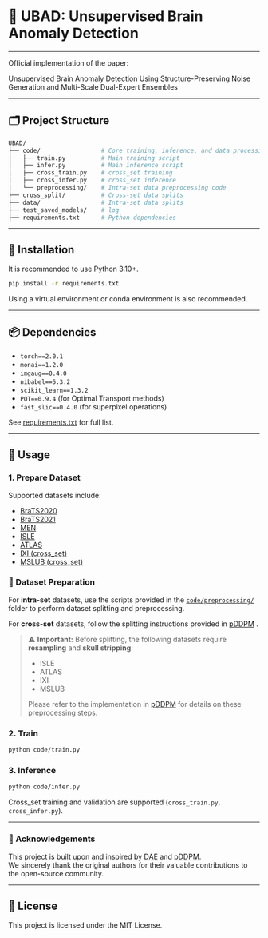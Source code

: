# 🧠 UBAD: Unsupervised Brain Anomaly Detection

---
Official implementation of the paper: 

Unsupervised Brain Anomaly Detection Using Structure-Preserving Noise Generation and Multi-Scale Dual-Expert Ensembles

---

## 🗂️ Project Structure

```bash
UBAD/
├── code/                 # Core training, inference, and data processing scripts
│   ├── train.py          # Main training script
│   ├── infer.py          # Main inference script
│   ├── cross_train.py    # cross_set training
│   ├── cross_infer.py    # cross_set inference
│   └── preprocessing/    # Intra-set data preprocessing code
├── cross_split/          # Cross-set data splits
├── data/                 # Intra-set data splits
├── test_saved_models/    # log
├── requirements.txt      # Python dependencies
```

---

## 🧩 Installation

It is recommended to use Python 3.10+.

```bash
pip install -r requirements.txt
```

Using a virtual environment or conda environment is also recommended.

---

## 📦 Dependencies

- `torch==2.0.1`
- `monai==1.2.0`
- `imgaug==0.4.0`
- `nibabel==5.3.2`
- `scikit_learn==1.3.2`
- `POT==0.9.4` (for Optimal Transport methods)
- `fast_slic==0.4.0` (for superpixel operations)

See [requirements.txt](./requirements.txt) for full list.

---

## 🧪 Usage

### 1. Prepare Dataset

Supported datasets include:

- [BraTS2020](https://www.kaggle.com/datasets/awsaf49/brats20-dataset-training-validation)
- [BraTS2021](https://www.kaggle.com/datasets/dschettler8845/brats-2021-task1)
- [MEN](https://www.kaggle.com/datasets/rishisaiteja/brats-men)
- [ISLE](https://zenodo.org/records/7153326)
- [ATLAS](https://fcon_1000.projects.nitrc.org/indi/retro/atlas.html)
- [IXI (cross_set)](https://brain-development.org/ixi-dataset/)
- [MSLUB (cross_set)](https://lit.fe.uni-lj.si/en/research/resources/3D-MR-MS/)


### 📁 Dataset Preparation

For **intra-set** datasets, use the scripts provided in the [`code/preprocessing/`](./code/preprocessing/) folder to perform dataset splitting and preprocessing.

For **cross-set** datasets, follow the splitting instructions provided in [pDDPM](https://github.com/FinnBehrendt/patched-Diffusion-Models-UAD) <!-- Replace `#` with actual URL or relative path -->.

> ⚠️ **Important:** Before splitting, the following datasets require **resampling** and **skull stripping**:
>
> - ISLE  
> - ATLAS  
> - IXI  
> - MSLUB  
>
> Please refer to the implementation in [pDDPM](https://github.com/FinnBehrendt/patched-Diffusion-Models-UAD) <!-- Replace `#` with actual URL or relative path --> for details on these preprocessing steps.



### 2. Train

```bash
python code/train.py 
```

### 3. Inference

```bash
python code/infer.py 
```

Cross_set training and validation are supported (`cross_train.py`, `cross_infer.py`).

---


### 🙏 Acknowledgements

This project is built upon and inspired by [DAE](https://github.com/AntanasKascenas/DenoisingAE) and [pDDPM](https://github.com/FinnBehrendt/patched-Diffusion-Models-UAD).  
We sincerely thank the original authors for their valuable contributions to the open-source community.

---
## 📄 License

This project is licensed under the MIT License.

